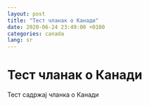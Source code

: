 ```yaml
---
layout: post
title: "Тест чланак о Канади"
date: 2020-06-24 23:49:00 +0100
categories: canada
lang: sr
---
```


# Тест чланак о Канади
Тест садржај чланка о Канади
